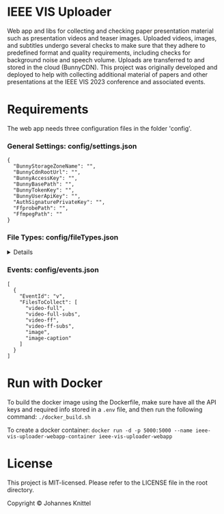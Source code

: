 

# IEEE VIS Uploader
Web app and libs for collecting and checking paper presentation material such as presentation videos and teaser images. Uploaded videos, images, and subtitles undergo several checks to make sure that they adhere to predefined format and quality requirements, including checks for background noise and speech volume. Uploads are transferred to and stored in the cloud (BunnyCDN). This project was originally developed and deployed to help with collecting additional material of papers and other presentations at the IEEE VIS 2023 conference and associated events.

# Requirements
The web app needs three configuration files in the folder 'config'.

### General Settings: config/settings.json

```
{
  "BunnyStorageZoneName": "",
  "BunnyCdnRootUrl": "",
  "BunnyAccessKey": "",
  "BunnyBasePath": "",
  "BunnyTokenKey": "",
  "BunnyUserApiKey": "",
  "AuthSignaturePrivateKey": "",
  "FfprobePath": "",
  "FfmpegPath": ""
}
```


### File Types: config/fileTypes.json
<details>
  
```
[
  {
    "Id": "video-full",
    "Name": "Presentation Video",
    "FileName": "Presentation",
    "FileExtensions": [
      "mp4"
    ],
    "FileType": 0,
    "IsOptional": false,
    "PerformChecks": true,
    "CheckInfo": {
      "MinFileSize": 1024,
      "MaxFileSize": 524288000,
      "VideoRequirements": {
        "MinDuration": "00:01:00",
        "MaxDuration": "01:30:00",
        "MaxRecommendedDuration": "00:20:00",
        "PackageFormat": [
          "mp4"
        ],
        "VideoCodecs": [
          "h264"
        ],
        "AudioCodecs": [
          "aac"
        ],
        "FrameRates": [
          "30/1"
        ],
        "FrameSizes": [
          {
            "Width": 1920,
            "Height": 1080
          }
        ],
        "MaxNumAudioChannels": 1,
        "AspectRatio": "16:9",
        "CheckVoiceRecording": true
      },
      "ImageMaxSize": null
    }  
  },
  {
    "Id": "video-ff",
    "Name": "Video Preview",
    "FileName": "Preview",
    "FileExtensions": [
      "mp4"
    ],
    "FileType": 0,
    "IsOptional": false,
    "PerformChecks": true,
    "CheckInfo": {
      "MinFileSize": 1024,
      "MaxFileSize": 31457280,
      "VideoRequirements": {
        "MinDuration": "00:00:15",
        "MaxDuration": "00:00:26",
        "MaxRecommendedDuration": null,
        "PackageFormat": [
          "mp4"
        ],
        "VideoCodecs": [
          "h264"
        ],
        "AudioCodecs": [
          "aac"
        ],
        "FrameRates": [
          "30/1"
        ],
        "FrameSizes": [
          {
            "Width": 1920,
            "Height": 1080
          }
        ],
        "MaxNumAudioChannels": 1,
        "AspectRatio": "16:9",
        "CheckVoiceRecording": true
      },
      "ImageMaxSize": null
    }
  },
  {
    "Id": "video-full-subs",
    "Name": "Presentation Video Subtitles",
    "FileName": "Presentation",
    "FileExtensions": [
      "srt",
      "sbv"
    ],
    "FileType": 1,
    "IsOptional": false,
    "PerformChecks": true,
    "CheckInfo": {
      "MinFileSize": 10,
      "MaxFileSize": 2097152,
      "VideoRequirements": null,
      "ImageMaxSize": null
    }
  },
  {
    "Id": "video-ff-subs",
    "Name": "Video Preview Subtitles",
    "FileName": "Preview",
    "FileExtensions": [
      "srt",
      "sbv"
    ],
    "FileType": 1,
    "IsOptional": false,
    "PerformChecks": true,
    "CheckInfo": {
      "MinFileSize": 10,
      "MaxFileSize": 2097152,
      "VideoRequirements": null,
      "ImageMaxSize": null
    }
  },
  {
    "Id": "image",
    "Name": "Representative Image",
    "FileName": "Image",
    "FileExtensions": [
      "png"
    ],
    "FileType": 3,
    "IsOptional": false,
    "PerformChecks": true,
    "CheckInfo": {
      "MinFileSize": 10,
      "MaxFileSize": 5242880,
      "VideoRequirements": null,
      "ImageMaxSize": {
        "Width": 1920,
        "Height": 1080
      }
    }
  },
  {
    "Id": "image-caption",
    "Name": "Representative Image Caption",
    "FileName": "Image",
    "FileExtensions": [
      "txt"
    ],
    "FileType": 4,
    "IsOptional": false,
    "PerformChecks": true,
    "CheckInfo": {
      "MinFileSize": 10,
      "MaxFileSize": 102400,
      "VideoRequirements": null,
      "ImageMaxSize": null
    }
  }
]
```

</details>

### Events: config/events.json

```
[  
  {
    "EventId": "v",
    "FilesToCollect": [
      "video-full",
      "video-full-subs",
      "video-ff",
      "video-ff-subs",
      "image",
      "image-caption"
    ]
  }
]
```

# Run with Docker

To build the docker image using the Dockerfile, make sure have all the API keys and required info stored in a `.env` file, and then run the following command:
`./docker_build.sh `

To create a docker container:
`docker run -d -p 5000:5000 --name ieee-vis-uploader-webapp-container ieee-vis-uploader-webapp`


# License

This project is MIT-licensed. Please refer to the LICENSE file in the root directory.

Copyright © Johannes Knittel
